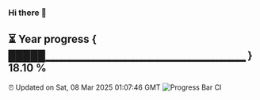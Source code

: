 ### Hi there 👋
⏳ Year progress { █████▁▁▁▁▁▁▁▁▁▁▁▁▁▁▁▁▁▁▁▁▁▁▁▁▁ } 18.10 %
---
⏰ Updated on Sat, 08 Mar 2025 01:07:46 GMT
![Progress Bar CI](https://github.com/liununu/liununu/workflows/Progress%20Bar%20CI/badge.svg)

